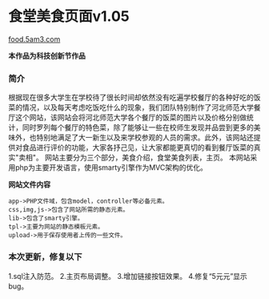# 食堂美食页面v1.05
[food.5am3.com](http://food.5am3.com)


**本作品为科技创新节作品**

### 简介
根据现在很多大学生在学校待了很长时间却依然没有吃遍学校餐厅的各种好吃的饭菜的情况，以及每天考虑吃饭吃什么的现象，我们团队特别制作了河北师范大学餐厅这个网站，该网站会将河北师范大学各个餐厅的饭菜的图片以及价格分别做统计，同时罗列每个餐厅的特色菜，除了能够让一些在校师生发现并品尝到更多的美味外，也特别地满足了大一新生以及来学校参观的人员的需求。此外，该网站还提供对食品进行评价的功能，大家各抒己见，让大家都能更真切的看到餐厅饭菜的真实"卖相"。
网站主要分为三个部分，美食介绍，食堂美食列表，主页。
本网站采用php为主要开发语言，使用smarty引擎作为MVC架构的优化。

**网站文件内容**
```
app->PHP文件域，包含model，controller等必备元素。
css,img,js->包含了网站所需的静态元素。
lib->包含了smarty引擎。
tpl->主要为网站的静态模板元素。
upload->用于保存使用者上传的一些文件。
```

### 本次更新，修复以下
1.sql注入防范。
2.主页布局调整。
3.增加链接按钮效果。
4.修复“5元元”显示bug。